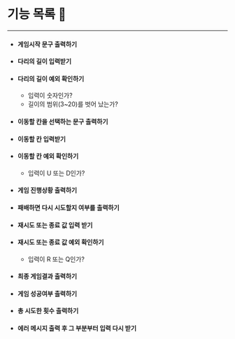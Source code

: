 # 기능 목록 📌
****
+ #### 게임시작 문구 출력하기
+ #### 다리의 길이 입력받기
+ #### 다리의 길이 예외 확인하기
  + 입력이 숫자인가? 
  + 길이의 범위(3~20)를 벗어 났는가? 
+ #### 이동할 칸을 선택하는 문구 출력하기
+ #### 이동할 칸 입력받기
+ #### 이동할 칸 예외 확인하기
  + 입력이 U 또는 D인가? 
+ #### 게임 진행상황 출력하기
+ #### 패배하면 다시 시도할지 여부를 출력하기
+ #### 재시도 또는 종료 값 입력 받기
+ #### 재시도 또는 종료 값 예외 확인하기
  + 입력이 R 또는 Q인가? 
+ #### 최종 게임결과 출력하기
+ #### 게임 성공여부 출력하기
+ #### 총 시도한 횟수 출력하기
+ #### 에러 메시지 출력 후 그 부분부터 입력 다시 받기